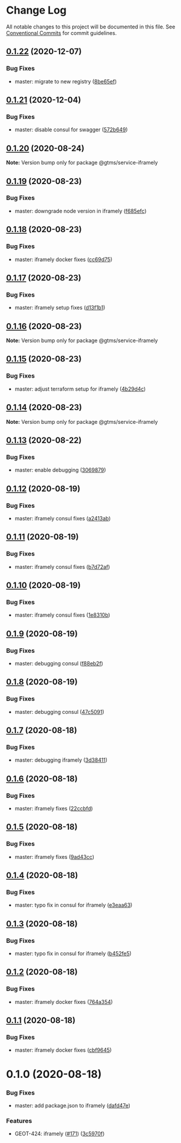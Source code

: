 # Change Log

All notable changes to this project will be documented in this file.
See [Conventional Commits](https://conventionalcommits.org) for commit guidelines.

## [0.1.22](https://github.com/mariusz-kabala/gtms-backend/compare/@gtms/service-iframely@0.1.21...@gtms/service-iframely@0.1.22) (2020-12-07)


### Bug Fixes

* master: migrate to new registry ([8be65ef](https://github.com/mariusz-kabala/gtms-backend/commit/8be65efd63c6cc5ee541a46264955f0051ea4b7a))





## [0.1.21](https://github.com/mariusz-kabala/gtms-backend/compare/@gtms/service-iframely@0.1.20...@gtms/service-iframely@0.1.21) (2020-12-04)


### Bug Fixes

* master: disable consul for swagger ([572b649](https://github.com/mariusz-kabala/gtms-backend/commit/572b64918bca00c7425f52e196414cbc6bbb3df6))





## [0.1.20](https://github.com/mariusz-kabala/gtms-backend/compare/@gtms/service-iframely@0.1.19...@gtms/service-iframely@0.1.20) (2020-08-24)

**Note:** Version bump only for package @gtms/service-iframely





## [0.1.19](https://github.com/mariusz-kabala/gtms-backend/compare/@gtms/service-iframely@0.1.18...@gtms/service-iframely@0.1.19) (2020-08-23)


### Bug Fixes

* master: downgrade node version in iframely ([f685efc](https://github.com/mariusz-kabala/gtms-backend/commit/f685efcee59e8c85f3eb9a2e348d16ce1efe8d8d))





## [0.1.18](https://github.com/mariusz-kabala/gtms-backend/compare/@gtms/service-iframely@0.1.17...@gtms/service-iframely@0.1.18) (2020-08-23)


### Bug Fixes

* master: iframely docker fixes ([cc69d75](https://github.com/mariusz-kabala/gtms-backend/commit/cc69d75e632807f3e0ad6aadbb4f6f86347a1a25))





## [0.1.17](https://github.com/mariusz-kabala/gtms-backend/compare/@gtms/service-iframely@0.1.16...@gtms/service-iframely@0.1.17) (2020-08-23)


### Bug Fixes

* master: iframely setup fixes ([d13f1b1](https://github.com/mariusz-kabala/gtms-backend/commit/d13f1b18daa3e133ade26e994e64da0f804ec5ca))





## [0.1.16](https://github.com/mariusz-kabala/gtms-backend/compare/@gtms/service-iframely@0.1.15...@gtms/service-iframely@0.1.16) (2020-08-23)

**Note:** Version bump only for package @gtms/service-iframely





## [0.1.15](https://github.com/mariusz-kabala/gtms-backend/compare/@gtms/service-iframely@0.1.14...@gtms/service-iframely@0.1.15) (2020-08-23)


### Bug Fixes

* master: adjust terraform setup for iframely ([4b29d4c](https://github.com/mariusz-kabala/gtms-backend/commit/4b29d4cc87ec442eeda7e44fe187106571d01fec))





## [0.1.14](https://github.com/mariusz-kabala/gtms-backend/compare/@gtms/service-iframely@0.1.13...@gtms/service-iframely@0.1.14) (2020-08-23)

**Note:** Version bump only for package @gtms/service-iframely





## [0.1.13](https://github.com/mariusz-kabala/gtms-backend/compare/@gtms/service-iframely@0.1.12...@gtms/service-iframely@0.1.13) (2020-08-22)


### Bug Fixes

* master: enable debugging ([3069879](https://github.com/mariusz-kabala/gtms-backend/commit/306987984d73d058d7190050475dec9c0381c37c))





## [0.1.12](https://github.com/mariusz-kabala/gtms-backend/compare/@gtms/service-iframely@0.1.11...@gtms/service-iframely@0.1.12) (2020-08-19)


### Bug Fixes

* master: iframely consul fixes ([a2413ab](https://github.com/mariusz-kabala/gtms-backend/commit/a2413abb510af7db045960d85332674996c5e8d1))





## [0.1.11](https://github.com/mariusz-kabala/gtms-backend/compare/@gtms/service-iframely@0.1.10...@gtms/service-iframely@0.1.11) (2020-08-19)


### Bug Fixes

* master: iframely consul fixes ([b7d72af](https://github.com/mariusz-kabala/gtms-backend/commit/b7d72afdd692461754a8b6a0badb1eee21c20f0e))





## [0.1.10](https://github.com/mariusz-kabala/gtms-backend/compare/@gtms/service-iframely@0.1.9...@gtms/service-iframely@0.1.10) (2020-08-19)


### Bug Fixes

* master: iframely consul fixes ([1e8310b](https://github.com/mariusz-kabala/gtms-backend/commit/1e8310b1bed295fce9fcd5f456ebe65af0262faa))





## [0.1.9](https://github.com/mariusz-kabala/gtms-backend/compare/@gtms/service-iframely@0.1.8...@gtms/service-iframely@0.1.9) (2020-08-19)


### Bug Fixes

* master: debugging consul ([f88eb2f](https://github.com/mariusz-kabala/gtms-backend/commit/f88eb2ff7b999757ce1f6efdd4b17d15f04673ef))





## [0.1.8](https://github.com/mariusz-kabala/gtms-backend/compare/@gtms/service-iframely@0.1.7...@gtms/service-iframely@0.1.8) (2020-08-19)


### Bug Fixes

* master: debugging consul ([47c5091](https://github.com/mariusz-kabala/gtms-backend/commit/47c5091deae03def413d9b9791739fd58ff31527))





## [0.1.7](https://github.com/mariusz-kabala/gtms-backend/compare/@gtms/service-iframely@0.1.6...@gtms/service-iframely@0.1.7) (2020-08-18)


### Bug Fixes

* master: debugging iframely ([3d38411](https://github.com/mariusz-kabala/gtms-backend/commit/3d38411c89d828ca2f862558c9fee7ae987574ab))





## [0.1.6](https://github.com/mariusz-kabala/gtms-backend/compare/@gtms/service-iframely@0.1.5...@gtms/service-iframely@0.1.6) (2020-08-18)


### Bug Fixes

* master: iframely fixes ([22ccbfd](https://github.com/mariusz-kabala/gtms-backend/commit/22ccbfd3a7a896264301409db6481bf928456077))





## [0.1.5](https://github.com/mariusz-kabala/gtms-backend/compare/@gtms/service-iframely@0.1.4...@gtms/service-iframely@0.1.5) (2020-08-18)


### Bug Fixes

* master: iframely fixes ([9ad43cc](https://github.com/mariusz-kabala/gtms-backend/commit/9ad43cc28c6dd1b477b2f99522b5541170f0ca2e))





## [0.1.4](https://github.com/mariusz-kabala/gtms-backend/compare/@gtms/service-iframely@0.1.3...@gtms/service-iframely@0.1.4) (2020-08-18)


### Bug Fixes

* master: typo fix in consul for iframely ([e3eaa63](https://github.com/mariusz-kabala/gtms-backend/commit/e3eaa63303eca5604465dc2fffcd3ddd29f6d874))





## [0.1.3](https://github.com/mariusz-kabala/gtms-backend/compare/@gtms/service-iframely@0.1.2...@gtms/service-iframely@0.1.3) (2020-08-18)


### Bug Fixes

* master: typo fix in consul for iframely ([b452fe5](https://github.com/mariusz-kabala/gtms-backend/commit/b452fe5853670dbeeeee76bb89fdcaa22c86bc68))





## [0.1.2](https://github.com/mariusz-kabala/gtms-backend/compare/@gtms/service-iframely@0.1.1...@gtms/service-iframely@0.1.2) (2020-08-18)


### Bug Fixes

* master: iframely docker fixes ([764a354](https://github.com/mariusz-kabala/gtms-backend/commit/764a3547939e83a75f22aef468d11705ca4fe3a6))





## [0.1.1](https://github.com/mariusz-kabala/gtms-backend/compare/@gtms/service-iframely@0.1.0...@gtms/service-iframely@0.1.1) (2020-08-18)


### Bug Fixes

* master: iframely docker fixes ([cbf9645](https://github.com/mariusz-kabala/gtms-backend/commit/cbf9645cd11001b91d33bc8a325f87e8e5f5637d))





# 0.1.0 (2020-08-18)


### Bug Fixes

* master: add package.json to iframely ([dafd47e](https://github.com/mariusz-kabala/gtms-backend/commit/dafd47ea3d844e27d435c6a4ac64fab19c280675))


### Features

* GEOT-424: iframely ([#171](https://github.com/mariusz-kabala/gtms-backend/issues/171)) ([3c5970f](https://github.com/mariusz-kabala/gtms-backend/commit/3c5970f2083fd34f0365269daf5b2f1c4d350e4d))

